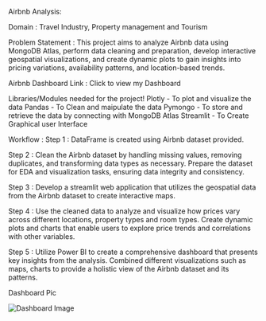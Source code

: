Airbnb Analysis:

Domain : Travel Industry, Property management and Tourism

Problem Statement :
This project aims to analyze Airbnb data using MongoDB Atlas, perform data cleaning and preparation, develop interactive geospatial visualizations, and create dynamic plots to gain insights into pricing variations, availability patterns, and location-based trends.

Airbnb Dashboard Link : Click to view my Dashboard

Libraries/Modules needed for the project!
Plotly - To plot and visualize the data
Pandas - To Clean and maipulate the data
Pymongo - To store and retrieve the data by connecting with MongoDB Atlas
Streamlit - To Create Graphical user Interface

Workflow :
Step 1 :
DataFrame is created using Airbnb dataset provided.

Step 2 :
Clean the Airbnb dataset by handling missing values, removing duplicates, and transforming data types as necessary. Prepare the dataset for EDA and visualization tasks, ensuring data integrity and consistency.

Step 3 :
Develop a streamlit web application that utilizes the geospatial data from the Airbnb dataset to create interactive maps.

Step 4 :
Use the cleaned data to analyze and visualize how prices vary across different locations, property types and room types. Create dynamic plots and charts that enable users to explore price trends and correlations with other variables.

Step 5 :
Utilize Power BI to create a comprehensive dashboard that presents key insights from the analysis. Combined different visualizations such as maps, charts to provide a holistic view of the Airbnb dataset and its patterns.

Dashboard Pic

![Dashboard Image](https://github.com/user-attachments/assets/8f313157-9f71-4270-be8b-b3de445109b6)



